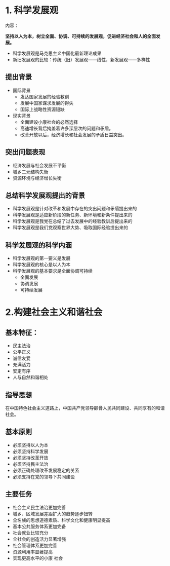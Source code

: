 # 1. 科学发展观


内容：



**坚持以人为本，树立全面、协调、可持续的发展观，促进经济社会和人的全面发展。**



+  科学发展观是马克思主义中国化最新理论成果 
+  新旧发展观的比较：传统（旧）发展观——线性，新发展观——多样性 



## 提出背景


+ 国际背景 
    - 发达国家发展的经验教训
    - 发展中国家谋求发展的得失
    - 国际上战略性资源短缺
+ 现实背景 
    - 全面建设小康社会的必然选择
    - 高速增长背后掩盖着许多深层次的问题和矛盾。
    - 改革开放以后，经济增长和社会发展的矛盾日益突出。



## 突出问题表现


+ 经济发展与社会发展不平衡
+ 城乡二元结构失衡
+ 资源环境与经济增长失衡



## 总结科学发展观提出的背景


+ 科学发展观是针对改革和发展中存在的突出问题和矛盾提出来的
+ 科学发展观是适应新阶段的新任务、新环境和新条件提出来的
+ 科学发展观是我党在总结了过去发展中的经验教训后提出来的
+ 科学发展观是我们党观察世界大势、吸取国际经验提出来的



## 科学发展观的科学内涵


+ 科学发展观的第一要义是发展
+ 科学发展观的核心是以人为本
+ 科学发展观的基本要求是全面协调可持续 
    - 全面发展
    - 协调发展
    - 可持续发展



# 2.构建社会主义和谐社会


## 基本特征：


+ 民主法治
+ 公平正义
+ 诚信友爱
+ 充满活力
+ 安定有序
+ 人与自然和谐相处



## 指导思想


在中国特色社会主义道路上，中国共产党领导颧骨人民共同建设、共同享有的和谐社会。



## 基本原则


+ 必须坚持以人为本
+ 必须坚持科学发展
+ 必须坚持改革开放
+ 必须坚持民主法治
+ 必须正确处理改革发展稳定的关系
+ 必须支持在党的领导下共同建设



## 主要任务


+ 社会主义民主法治更加完善
+ 城乡、区域发展差距扩大的趋势逐步扭转
+ 全名族的思想道德素质、科学文化和健康明显提高
+ 基本公共服务体系更加完备
+ 社会就业比较充分
+ 全社会的创造活力显著增强
+ 社会管理体系更加完善
+ 资源利用率显著提高
+ 实现更高水平的小康 社会

